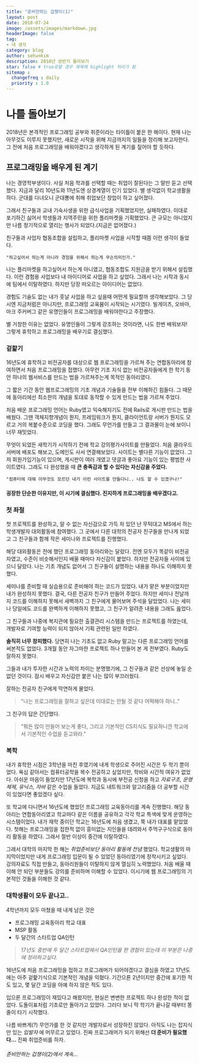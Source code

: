 ```yaml
---
title: "준비만하는 겁쟁이(1)"
layout: post
date: 2018-07-24
image: /assets/images/markdown.jpg
headerImage: false
tag:
- 내 생각
category: blog
author: sehunkim
description: 2018년 상반기 돌아보기
star: false # true로할 경우 제목에 highlight 처리가 됨
sitemap :
  changefreq : daily
  priority : 1.0
---
```


# 나를 돌아보기
2018년은 본격적인 프로그래밍 공부와 취준이라는 타이틀이 붙은 한 해이다. 현재 나는 아무것도 이루지 못했지만, 새로운 시작을 위해 지금까지의 일들을 정리해 보고자한다. 그 전에 처음 프로그래밍을 배워야겠다고 생각하게 된 계기를 짚어야 할 듯하다.

## 프로그래밍을 배우게 된 계기
나는 경영학부생이다. 사실 처음 학과를 선택할 때는 취업이 잘된다는 그 말만 듣고 선택했다. 지금과 달리 10년도와 11년도엔 상경계열이 인기 있었다. 별 생각없이 학교생활을 하다. 군대를 다녀오니 군대뽕에 취해 취업보단 창업이 하고 싶어졌다.

그래서 친구들과 교내 기숙사생을 위한 급식사업을 기획했었지만, 실패하였다. 이대로 포기하긴 싫어서 학생들과 지역주민을 위한 플리마켓을 기획했었다. 큰 규모는 아니었지만 나름 정기적으로 열리는 행사가 되었다.(지금은 없어졌다.)

친구들과 사업자 협동조합을 설립하고, 플리마켓 사업을 시작할 때쯤 이런 생각이 들었다.

`"하고싶어서 하는게 아니라 경험을 위해서 하는게 무슨의미인가."`

나는 플리마켓을 하고싶어서 하는게 아니였고, 협동조합도 지원금을 받기 위해서 설립했다. 이런 경험용 사업보다 내 아이디어로 사업을 하고 싶었다. 그래서 나는 시작과 동시에 팀에서 이탈하였다. 하지만 당장 떠오르는 아이디어는 없었다.

경험도 기술도 없는 내가 훗날 사업을 하고 싶을때 어떤게 필요할까 생각해보았다. 그 당시엔 지금처럼은 아니지만, 프로그래밍 교육붐이 시작되는 시기였다. 빌게이츠, 오바마, 마크 주커버그 같은 유명인들이 프로그래밍을 배워야한다고 주장했다.

별 거창한 이유는 없었다. 유명인들이 그렇게 강조하는 것이라면, 나도 한번 배워보자! 그렇게 휴학하고 프로그래밍을 배우기로 결심했다.

### 겉핥기

16년도에 휴학하고 비전공자를 대상으로 웹 프로그래밍을 가르쳐 주는 연합동아리에 참여하면서 처음 프로그래밍을 접했다. 아무런 기초 지식 없는 비전공자들에게 한 학기 동안 하나의 웹서비스를 만드는 법을 가르쳐주는게 목적인 동아리였다.

그 짧은 기간 동안 웹프로그래밍의 기초 개념과 기술들을 전부 이해하긴 힘들다. 그 때문에 동아리에선 최소한의 개념을 토대로 동작할 수 있게 만드는 법을 가르쳐 주었다.

처음 배운 프로그래밍 언어는 Ruby였고 익숙해지기도 전에 Rails로 게시판 만드는 법을 배웠다. 그땐 객체지향개념이 뭔지, 프레임워크가 뭔지, 클라이언트랑 서버가 뭔지도 모르고 거의 복붙수준으로 코딩을 했다. 그래도 무언가를 만들고 그 결과물이 눈에 보이니 너무 재밋었다.

무엇이 되었든 새학기가 시작하기 전에 학교 강의평가사이트를 만들었다. 처음 클라우드 서버에 배포도 해보고, 도메인도 사서 연결해보았다. 사이트는 별다른 기능이 없었다. 그저 회원가입기능이 있으며, 게시판이 여러 개였고 댓글과 좋아요 기능이 있는 평범한 사이트였다. 그래도 다 완성했을 때 **큰 충족감과 할 수 있다는 자신감을 주었다.**

`"컴퓨터에 대해 아무것도 모르던 내가 이런 사이트를 만들다니.. 나도 할 수 있겠구나!"`

#### 굉장한 단순한 이유지만, 이 시기에 결심했다. 진지하게 프로그래밍을 배우겠다고.

### 첫 좌절

첫 프로젝트를 완성하고, 알 수 없는 자신감으로 가득 차 있던 난 무턱대고 MS에서 하는 학생개발자 대외활동에 참여했다. 그 곳에서 다른 대학의 전공자 친구들을 만나게 되었고 그 친구들과 함께 작은 세미나와 프로젝트를 진행했다.

해당 대외활동은 전에 했던 프로그래밍 동아리와는 달랐다. 전엔 모두가 똑같이 비전공자였고, 수준이 비슷해서인지 배울 때마다 자신감이 붙었다. 하지만 전공자들 사이에 있으니 달랐다. 나는 기초 개념도 없어서 그 친구들이 설명하는 내용을 하나도 이해하지 못했다.

세미나를 준비할 때 실습용으로 준비해야 하는 코드가 있었다. 내가 맡은 부분이었지만 내가 완성하지 못했다. 결국, 다른 전공자 친구가 만들어 주었다. 하지만 세미나 전날까지 코드를 이해하지 못해서 새벽까지 그 친구에게 물어보며 주석을 달았었다. 나는 세미나 당일에도 코드를 완벽하게 이해하지 못했고, 그 친구가 알려준 내용을 그래도 읊었다.

그 친구들과 나중에 복지관에 필요한 출결관리 시스템을 만드는 프로젝트를 하였는데, 개발자로 기여할 능력이 되지 않아서 기획 관련된 일만 하였다.

**솔직히 너무 창피했다.** 당연히 나는 기초도 없고 Ruby 말고는 다른 프로그래밍 언어를 써본적도 없었다. 3개월 동안 자그마한 프로젝트 하나 만들어 본 게 전부였다. Ruby도 잘하지 못했다.

그들과 내가 투자한 시간과 노력의 차이는 분명했기에, 그 친구들과 같은 선상에 놓일 순 없던 것이다. 잠시 배우고 자신감만 붙은 나는 많이 부끄러웠다.

잘하는 전공자 친구에게 막연하게 물었다.
 > "나는 프로그래밍을 잘하고 싶은데 이대로는 안될 것 같다 어떡해야 하니.."

그 친구의 답은 간단했다.
> "뭐든 많이 만들어 보는게 좋다, 그리고 기본적인 CS지식도 필요하니깐 학교에서 기본적인 수업을 듣고와라."

### 복학

내가 휴학한 시점은 3학년을 마친 후였기에 내게 학생으로 주어진 시간은 두 학기 뿐이었다. 욕심 같아서는 컴퓨터공학을 복수 전공하고 싶었지만, 학비와 시간적 여유가 없었다. 아쉬운 마음이 들었지만 17년도에 복학과 동시에 부전공 신청을 하고 *자료구조, 운영체제, 유닉스, 자바* 같은 수업을 들었다. 지금도 네트워크와 알고리즘을 더 공부할 시간이 있었다면 좋았겠다 싶다.

또 학교에 다니면서 16년도에 했었던 프로그래밍 교육동아리를 계속 진행했다. 해당 동아리는 연합동아리였고 학교마다 같은 이름을 공유하고 각각 학교 특색에 맞게 운영하는 시스템이었다. 내가 재학 중이던 학교는 16년도에 처음 생겼고, 쭉 내가 대표를 맡았었다. 첫해는 프로그래밍을 접한적 없이 흥미없는 지인들을 데려와서 주먹구구식으로 동아리 활동을 하였다. 그래서 절반 이상이 중간에 이탈하였다.

그래서 대학의 마지막 한 해는 *취업준비보단 동아리 활동에 전념* 했었다. 학교생활의 마지막이었지만 내게 프로그래밍 입문이 될 수 있었던 동아리였기에 정착시키고 싶었다. 강의자료도 직접 만들고, 동아리원들이 이탈하지 않게 열심히 노력했었다. 처음 배울 때 이해 안 되던 부분들도 강의를 준비하며 이해할 수 있었다. 이시기에 웹 프로그래밍의 기본적인 것들을 이해한 것 같다.


### 대학생활이 모두 끝나고..

4학년까지 모두 마쳤을 때 내게 남은 것은
- 프로그래밍 교육동아리 학교 대표
- MSP 활동
- 두 달간의 스타트업 QA인턴

> *17년도 중반에 두 달간 스타트업에서 QA인턴을 한 경험이 있는데 이 부분은 나중에 정리하고싶다.*

16년도에 처음 프로그래밍을 접하고 프로그래머가 되어야겠다고 결심을 하였고 17년도에는 아주 겉핥기식으로 기본적인 개념을 익혔다. 기간으론 2년이지만 중간에 포기한 적도 있고, 몇 달간 코딩을 아예 하지 않은 적도 있다.

입으론 프로그래밍이 재밌다고 해왔지만, 현실은 변변한 프로젝트 하나 완성한 적이 없었다. 도돌이표처럼 기초로만 돌아가고 있었다. 그러다 보니 막 학기가 끝나갈 때부터 똥줄이 타기 시작했다.

나름 바쁘게(?) 무언가를 한 것 같지만 개발자로서 성장하진 않았다. 아직도 나는 잡지식만 있는 *입발자* 에 머무르고 있었다. 진짜 프로그래머가 되기 위해선 <strong>더 준비가 필요했다...</strong> 진짜 취업준비를 하자.


###### 준비만하는 겁쟁이(2)에서 계속...
